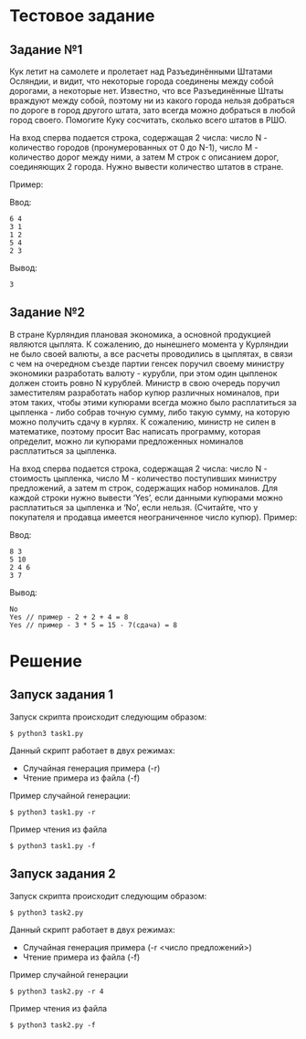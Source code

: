# Тестовое задание

## Задание №1
Кук летит на самолете и пролетает над Разъединёнными Штатами Осляндии, и видит, что некоторые города соединены между собой дорогами, а некоторые нет. Известно, что все Разъединённые Штаты враждуют между собой, поэтому ни из какого города нельзя добраться по дороге в город другого штата, зато всегда можно добраться в любой город своего. Помогите Куку сосчитать, сколько всего штатов в РШО.

На вход сперва подается строка, содержащая 2 числа: число N - количество городов (пронумерованных от 0 до N-1), число M - количество дорог между ними, а затем M строк с описанием дорог, соединяющих 2 города. Нужно вывести количество штатов в стране.

Пример:

Ввод:

```
6 4
3 1
1 2
5 4
2 3
```
Вывод: 
```
3
```
## Задание №2
В стране Курляндия плановая экономика, а основной продукцией являются цыплята. К сожалению, до нынешнего момента у Курляндии не было своей валюты, а все расчеты проводились в цыплятах, в связи с чем на очередном съезде партии генсек поручил своему министру экономики разработать валюту - курубли, при этом один цыпленок должен стоить ровно N курублей. Министр в свою очередь поручил заместителям разработать набор купюр различных номиналов, при этом таких, чтобы этими купюрами всегда можно было расплатиться за цыпленка - либо собрав точную сумму, либо такую сумму, на которую можно получить сдачу в курлях. К сожалению, министр не силен в математике, поэтому просит Вас написать программу, которая определит, можно ли купюрами предложенных номиналов расплатиться за цыпленка.

На вход сперва подается строка, содержащая 2 числа: число N - стоимость цыпленка, число M - количество поступивших министру предложений, а затем m строк, содержащих набор номиналов. Для каждой строки нужно вывести ‘Yes’, если данными купюрами можно расплатиться за цыпленка и ‘No’, если нельзя. (Считайте, что у покупателя и продавца имеется неограниченное число купюр).
Пример:

Ввод: 
```
8 3
5 10
2 4 6
3 7
```
Вывод:
```
No
Yes /​/ пример - 2 ​​+ ​2 ​+ ​4​ = 8
Yes /​/ пример - 3​​ * 5 = 15 - ​7​(сдача) = 8
```

# Решение
## Запуск задания 1
Запуск скрипта происходит следующим образом:
```
$ python3 task1.py
```
Данный скрипт работает в двух режимах:
- Случайная генерация примера (-r)
- Чтение примера из файла (-f)

Пример случайной генерации:
```
$ python3 task1.py -r
```
Пример чтения из файла
```
$ python3 task1.py -f
```
## Запуск задания 2
Запуск скрипта происходит следующим образом:
```
$ python3 task2.py
```
Данный скрипт работает в двух режимах:
- Случайная генерация примера (-r <число предложений>)
- Чтение примера из файла (-f)

Пример случайной генерации
```
$ python3 task2.py -r 4
```

Пример чтения из файла
```
$ python3 task2.py -f
```
